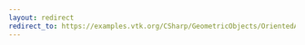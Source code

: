 ```yaml
---
layout: redirect
redirect_to: https://examples.vtk.org/CSharp/GeometricObjects/OrientedArrow/
---
```

